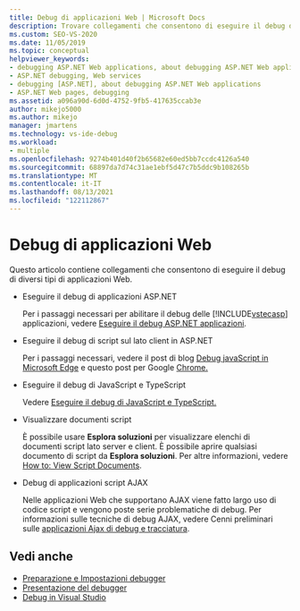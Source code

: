 ```yaml
---
title: Debug di applicazioni Web | Microsoft Docs
description: Trovare collegamenti che consentono di eseguire il debug di diversi tipi di applicazioni Web, ad esempio app ASP.NET, app JavaScript e TypeScript o app script AJAX.
ms.custom: SEO-VS-2020
ms.date: 11/05/2019
ms.topic: conceptual
helpviewer_keywords:
- debugging ASP.NET Web applications, about debugging ASP.NET Web applications
- ASP.NET debugging, Web services
- debugging [ASP.NET], about debugging ASP.NET Web applications
- ASP.NET Web pages, debugging
ms.assetid: a096a90d-6d0d-4752-9fb5-417635ccab3e
author: mikejo5000
ms.author: mikejo
manager: jmartens
ms.technology: vs-ide-debug
ms.workload:
- multiple
ms.openlocfilehash: 9274b401d40f2b65682e60ed5bb7ccdc4126a540
ms.sourcegitcommit: 68897da7d74c31ae1ebf5d47c7b5ddc9b108265b
ms.translationtype: MT
ms.contentlocale: it-IT
ms.lasthandoff: 08/13/2021
ms.locfileid: "122112867"
---
```

# <a name="debugging-web-applications"></a>Debug di applicazioni Web

Questo articolo contiene collegamenti che consentono di eseguire il debug di diversi tipi di applicazioni Web.

- Eseguire il debug di applicazioni ASP.NET

  Per i passaggi necessari per abilitare il debug delle [!INCLUDE[vstecasp](../code-quality/includes/vstecasp_md.md)] applicazioni, vedere [Eseguire il debug ASP.NET applicazioni](how-to-enable-debugging-for-aspnet-applications.md).

- Eseguire il debug di script sul lato client in ASP.NET

  Per i passaggi necessari, vedere il post di blog [Debug javaScript in Microsoft Edge](https://devblogs.microsoft.com/visualstudio/debug-javascript-in-microsoft-edge-from-visual-studio/) e questo post per Google [Chrome.](https://devblogs.microsoft.com/aspnet/client-side-debugging-of-asp-net-projects-in-google-chrome)

- Eseguire il debug di JavaScript e TypeScript

  Vedere [Eseguire il debug di JavaScript e TypeScript.](../javascript/debug-nodejs.md)

- Visualizzare documenti script

  È possibile usare **Esplora soluzioni** per visualizzare elenchi di documenti script lato server e client. È possibile aprire qualsiasi documento di script da **Esplora soluzioni**. Per altre informazioni, vedere [How to: View Script Documents](../debugger/how-to-view-script-documents.md).

- Debug di applicazioni script AJAX

  Nelle applicazioni Web che supportano AJAX viene fatto largo uso di codice script e vengono poste serie problematiche di debug. Per informazioni sulle tecniche di debug AJAX, vedere Cenni preliminari sulle [applicazioni Ajax di debug e tracciatura](/previous-versions/bb398817(v=vs.140)).

## <a name="see-also"></a>Vedi anche

- [Preparazione e Impostazioni debugger](../debugger/debugger-settings-and-preparation.md)
- [Presentazione del debugger](../debugger/debugger-feature-tour.md)
- [Debug in Visual Studio](../debugger/index.yml)